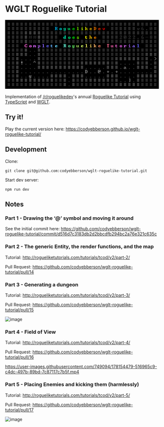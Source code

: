 # WGLT Roguelike Tutorial

![RoguelikeDev Does The Complete Roguelike Tutorial](logo.png)

Implementation of [/r/roguelikedev](https://reddit.com/r/roguelikedev/)'s annual [Roguelike Tutorial](https://www.reddit.com/r/roguelikedev/comments/br1sv3/roguelikedev_does_the_complete_roguelike_tutorial/) using [TypeScript](https://www.typescriptlang.org/) and [WGLT](https://wglt.js.org/).

## Try it!

Play the current version here: <https://codyebberson.github.io/wglt-roguelike-tutorial/>

## Development

Clone:

```
git clone git@github.com:codyebberson/wglt-roguelike-tutorial.git
```

Start dev server:

```
npm run dev
```

## Notes

### Part 1 - Drawing the ‘@’ symbol and moving it around

See the initial commit here: <https://github.com/codyebberson/wglt-roguelike-tutorial/commit/d516d7c3183db2d2bbcdfb294bc2a76e321c635c>

### Part 2 - The generic Entity, the render functions, and the map

Tutorial: http://rogueliketutorials.com/tutorials/tcod/v2/part-2/

Pull Request: https://github.com/codyebberson/wglt-roguelike-tutorial/pull/14

### Part 3 - Generating a dungeon

Tutorial: http://rogueliketutorials.com/tutorials/tcod/v2/part-3/

Pull Request: https://github.com/codyebberson/wglt-roguelike-tutorial/pull/15

![image](https://user-images.githubusercontent.com/749094/178153346-88b59f65-be8b-4fbf-8c6b-413485292252.png)

### Part 4 - Field of View

Tutorial: http://rogueliketutorials.com/tutorials/tcod/v2/part-4/

Pull Request: https://github.com/codyebberson/wglt-roguelike-tutorial/pull/16

https://user-images.githubusercontent.com/749094/178154479-516965c9-c4dc-497b-89bd-7c87117c7b5f.mp4

### Part 5 - Placing Enemies and kicking them (harmlessly)

Tutorial: http://rogueliketutorials.com/tutorials/tcod/v2/part-5/

Pull Request: https://github.com/codyebberson/wglt-roguelike-tutorial/pull/17

![image](https://user-images.githubusercontent.com/749094/178155824-8de6ff7b-93ce-45e9-b3bb-8aacaa514ce1.png)
